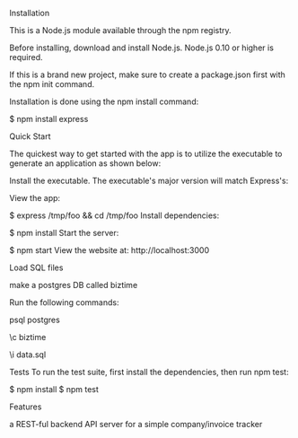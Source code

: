 Installation

This is a Node.js module available through the npm registry.

Before installing, download and install Node.js. Node.js 0.10 or higher is required.

If this is a brand new project, make sure to create a package.json first with the npm init command.

Installation is done using the npm install command:

$ npm install express


Quick Start

The quickest way to get started with the app is to utilize the executable to generate an application as shown below:

Install the executable. The executable's major version will match Express's:


View the app:

$ express /tmp/foo && cd /tmp/foo
Install dependencies:

$ npm install
Start the server:

$ npm start
View the website at: http://localhost:3000

Load SQL files 

make a postgres DB called biztime

Run the following commands:

psql postgres

\c biztime

\i data.sql

Tests
To run the test suite, first install the dependencies, then run npm test:

$ npm install
$ npm test

Features

a REST-ful backend API server for a simple company/invoice tracker


